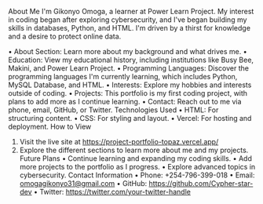 About Me
I'm Gikonyo Omoga, a learner at Power Learn Project. My interest in coding began after exploring cybersecurity, and I've began building my skills in databases, Python, and HTML. I'm driven by a thirst for knowledge and a desire to protect online data.

•	About Section: Learn more about my background and what drives me.
•	Education: View my educational history, including institutions like Busy Bee, Makini, and Power Learn Project.
•	Programming Languages: Discover the programming languages I'm currently learning, which includes Python, MySQL Database, and HTML.
•	Interests: Explore my hobbies and interests outside of coding.
•	Projects: This portfolio is my first coding project, with plans to add more as I continue learning.
•	Contact: Reach out to me via phone, email, GitHub, or Twitter.
Technologies Used
•	HTML: For structuring content.
•	CSS: For styling and layout.
•	Vercel: For hosting and deployment.
How to View
1.	Visit the live site at https://project-portfolio-topaz.vercel.app/ 
2.	Explore the different sections to learn more about me and my projects.
Future Plans
•	Continue learning and expanding my coding skills.
•	Add more projects to the portfolio as I progress.
•	Explore advanced topics in cybersecurity.
Contact Information
•	Phone: +254-796-399-018
•	Email: omogagikonyo31@gmail.com
•	GitHub: https://github.com/Cypher-star-dev
•	Twitter: https://twitter.com/your-twitter-handle

